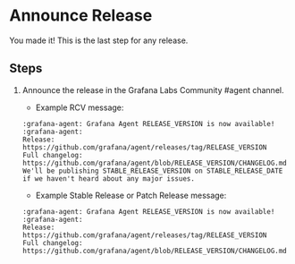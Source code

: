 # Announce Release

You made it! This is the last step for any release.

## Steps

1. Announce the release in the Grafana Labs Community #agent channel.

    - Example RCV message:

    ```
    :grafana-agent: Grafana Agent RELEASE_VERSION is now available! :grafana-agent:
    Release: https://github.com/grafana/agent/releases/tag/RELEASE_VERSION
    Full changelog: https://github.com/grafana/agent/blob/RELEASE_VERSION/CHANGELOG.md
    We'll be publishing STABLE_RELEASE_VERSION on STABLE_RELEASE_DATE if we haven't heard about any major issues.
    ```

    - Example Stable Release or Patch Release message:

    ```
    :grafana-agent: Grafana Agent RELEASE_VERSION is now available! :grafana-agent:
    Release: https://github.com/grafana/agent/releases/tag/RELEASE_VERSION
    Full changelog: https://github.com/grafana/agent/blob/RELEASE_VERSION/CHANGELOG.md
    ```